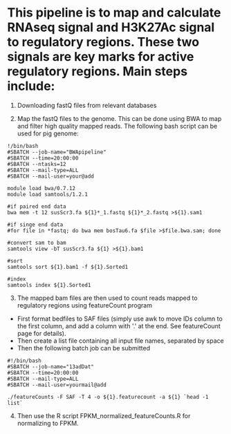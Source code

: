 # This pipeline is to map and calculate RNAseq signal and H3K27Ac signal to regulatory regions. These two signals are key marks for active regulatory regions. Main steps include:

1. Downloading fastQ files from relevant databases

2. Map the fastQ files to the genome. This can be done using BWA to map and filter high quality mapped reads. The following bash script can be used for pig genome: 

```
!/bin/bash
#SBATCH --job-name="BWApipeline"
#SBATCH --time=20:00:00
#SBATCH --ntasks=12
#SBATCH --mail-type=ALL
#SBATCH --mail-user=your@add

module load bwa/0.7.12
module load samtools/1.2.1

#if paired end data
bwa mem -t 12 susScr3.fa ${1}*_1.fastq ${1}*_2.fastq >${1}.sam1

#if singe end data
#for file in *fastq; do bwa mem bosTau6.fa $file >$file.bwa.sam; done

#convert sam to bam
samtools view -bT susScr3.fa ${1} >${1}.bam1

#sort
samtools sort ${1}.bam1 -f ${1}.Sorted1

#index
samtools index ${1}.Sorted1

```

3. The mapped bam files are then used to count reads mapped to regulatory regions using featureCount program
-  First format bedfiles to SAF files (simply use awk to move IDs column to the first column, and add a column with '.' at the end. See featureCount page for details).
-  Then create a list file containing all input file names, separated by space 
- Then the following batch job can be submitted 

```
#!/bin/bash
#SBATCH --job-name="13adDat"
#SBATCH --time=20:00:00
#SBATCH --mail-type=ALL
#SBATCH --mail-user=yourmail@add

./featureCounts -F SAF -T 4 -o ${1}.featurecount -a ${1} `head -1  list`
```

4. Then use the R script FPKM_normalized_featureCounts.R for normalizing to FPKM. 
